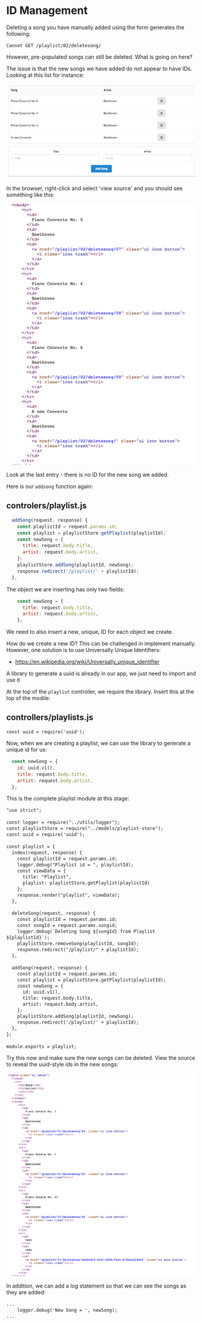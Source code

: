 # ID Management

Deleting a song you have manually added using the form generates the following:

~~~
Cannot GET /playlist/02/deletesong/
~~~

However, pre-populated songs can still be deleted. What is going on here?

The issue is that the new songs we have added do not appear to have IDs. Looking at this list for instance:

![](img/02.png)

In the browser, right-click and select 'view source' and you should see something like this:

![](img/03.png)

Look at the last entry - there is no ID for the new song we added.

Here is our `addsong` function again:

## controlers/playlist.js

~~~js
  addSong(request, response) {
    const playlistId = request.params.id;
    const playlist = playlistStore.getPlaylist(playlistId);
    const newSong = {
      title: request.body.title,
      artist: request.body.artist,
    };
    playlistStore.addSong(playlistId, newSong);
    response.redirect('/playlist/' + playlistId);
  },
~~~

The object we are inserting has only two fields:

~~~js
    const newSong = {
      title: request.body.title,
      artist: request.body.artist,
    };
~~~

We need to also insert a new, unique, ID for each object we create.

How do we create a new ID? This can be challenged in implement manually. However, one solution is to use Universally Unique Identifiers:

- <https://en.wikipedia.org/wiki/Universally_unique_identifier>

A library to generate a uuid is already in our app, we just need to import and use it

At the top of the `playlist` controller, we require the library. Insert this at the top of the modile:

## controllers/playlists.js
~~~
const uuid = require('uuid');
~~~

Now, when we are creating a playlist, we can use the library to generate a unique id for us:

~~~js
  const newSong = {
    id: uuid.v1(),
    title: request.body.title,
    artist: request.body.artist,
  };
~~~

This is the complete playlist module at this stage:

~~~
"use strict";

const logger = require("../utils/logger");
const playlistStore = require("../models/playlist-store");
const uuid = require('uuid');

const playlist = {
  index(request, response) {
    const playlistId = request.params.id;
    logger.debug("Playlist id = ", playlistId);
    const viewData = {
      title: "Playlist",
      playlist: playlistStore.getPlaylist(playlistId)
    };
    response.render("playlist", viewData);
  },

  deleteSong(request, response) {
    const playlistId = request.params.id;
    const songId = request.params.songid;
    logger.debug(`Deleting Song ${songId} from Playlist ${playlistId}`);
    playlistStore.removeSong(playlistId, songId);
    response.redirect("/playlist/" + playlistId);
  },
  
  addSong(request, response) {
    const playlistId = request.params.id;
    const playlist = playlistStore.getPlaylist(playlistId);
    const newSong = {
      id: uuid.v1(),
      title: request.body.title,
      artist: request.body.artist,
    };
    playlistStore.addSong(playlistId, newSong);
    response.redirect('/playlist/' + playlistId);
  },
};

module.exports = playlist;
~~~

Try this now and make sure the new songs can be deleted. View the source to reveal the uuid-style ids in the new songs:

![](img/08.png)

In addition, we can add a log statement so that we can see the songs as they are added:

~~~
...
    logger.debug('New Song = ', newSong);
...
~~~
